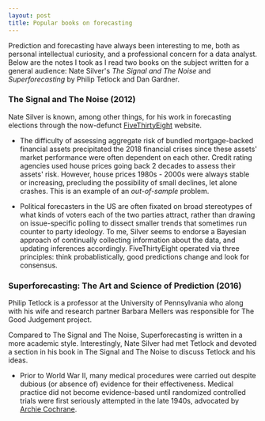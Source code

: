 ```yaml
---
layout: post
title: Popular books on forecasting
---
```


Prediction and forecasting have always been interesting to me, both as personal intellectual curiosity, and a professional concern for a data analyst. Below are the notes I took as I read two books on the subject written for a general audience: Nate Silver's _The Signal and The Noise_ and _Superforecasting_ by Philip Tetlock and Dan Gardner.

### The Signal and The Noise (2012)

Nate Silver is known, among other things, for his work in forecasting elections through the now-defunct [FiveThirtyEight](https://en.wikipedia.org/wiki/FiveThirtyEight) website.

- The difficulty of assessing aggregate risk of bundled mortgage-backed financial assets precipitated the 2018 financial crises since these assets' market performance were often dependent on each other. Credit rating agencies used house prices going back 2 decades to assess their assets' risk. However, house prices 1980s - 2000s were always stable or increasing, precluding the possibility of small declines, let alone crashes. This is an example of an _out-of-sample_ problem.

- Political forecasters in the US are often fixated on broad stereotypes of what kinds of voters each of the two parties attract, rather than drawing on issue-specific polling to dissect smaller trends that sometimes run counter to party ideology. To me, Silver seems to endorse a Bayesian approach of continually collecting information about the data, and updating inferences accordingly. FiveThirtyEight operated via three principles: think probablistically, good predictions change and look for consensus.

### Superforecasting: The Art and Science of Prediction (2016)

Philip Tetlock is a professor at the University of Pennsylvania who along with his wife and research partner Barbara Mellers was responsible for The Good Judgement project.

Compared to The Signal and The Noise, Superforecasting is written in a more academic style.  Interestingly, Nate Silver had met Tetlock and devoted a section in his book in The Signal and The Noise to discuss Tetlock and his ideas.

- Prior to World War II, many medical procedures were carried out despite dubious (or absence of) evidence for their effectiveness. Medical practice did not become evidence-based until randomized controlled trials were first seriously attempted in the late 1940s, advocated by [Archie Cochrane](https://en.wikipedia.org/wiki/Archie_Cochrane).